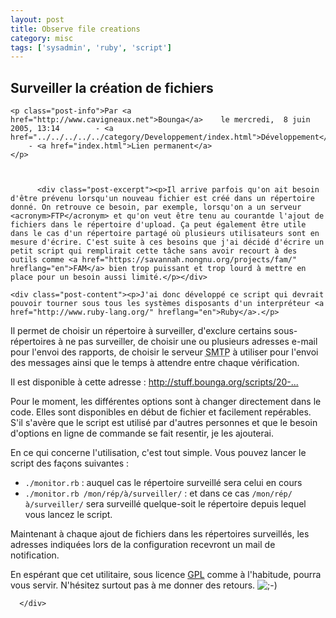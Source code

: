 ```yaml
---
layout: post
title: Observe file creations
category: misc
tags: ['sysadmin', 'ruby', 'script']
---
```


  <div class="post">
    <h2 id="p58" class="post-title">Surveiller la création de fichiers</h2>
    
    <p class="post-info">Par <a href="http://www.cavigneaux.net">Bounga</a>    le mercredi,  8 juin 2005, 13:14        - <a href="../../../../../category/Developpement/index.html">Développement</a>
        - <a href="index.html">Lien permanent</a>
    </p>
    
    
    
          <div class="post-excerpt"><p>Il arrive parfois qu'on ait besoin d'être prévenu lorsqu'un nouveau fichier est créé dans un répertoire donné. On retrouve ce besoin, par exemple, lorsqu'on a un serveur <acronym>FTP</acronym> et qu'on veut être tenu au courantde l'ajout de fichiers dans le répertoire d'upload. Ça peut également être utile dans le cas d'un répertoire partagé où plusieurs utilisateurs sont en mesure d'écrire. C'est suite à ces besoins que j'ai décidé d'écrire un petit script qui remplirait cette tâche sans avoir recourt à des outils comme <a href="https://savannah.nongnu.org/projects/fam/" hreflang="en">FAM</a> bien trop puissant et trop lourd à mettre en place pour un besoin aussi limité.</p></div>
        
    <div class="post-content"><p>J'ai donc développé ce script qui devrait pouvoir tourner sous tous les systèmes disposants d'un interpréteur <a href="http://www.ruby-lang.org/" hreflang="en">Ruby</a>.</p>


<p>Il permet de choisir un répertoire à surveiller, d'exclure certains sous-répertoires à ne pas surveiller, de choisir une ou plusieurs adresses e-mail pour l'envoi des rapports, de choisir le serveur <acronym title="Simple Mail Tranfer Protocol">SMTP</acronym> à utiliser pour l'envoi des messages ainsi que le temps à attendre entre chaque vérification.</p>


<p>Il est disponible à cette adresse&nbsp;: <a href="http://stuff.bounga.org/scripts/20-monitor" title="http://stuff.bounga.org/scripts/20-monitor">http://stuff.bounga.org/scripts/20-...</a></p>


<p>Pour le moment, les différentes options sont à changer directement dans le code. Elles sont disponibles en début de fichier et facilement repérables. S'il s'avère que le script est utilisé par d'autres personnes et que le besoin d'options en ligne de commande se fait resentir, je les ajouterai.</p>


<p>En ce qui concerne l'utilisation, c'est tout simple. Vous pouvez lancer le script des façons suivantes&nbsp;:</p>
<ul>
<li><code>./monitor.rb</code>&nbsp;: auquel cas le répertoire surveillé sera celui en cours</li>
<li><code>./monitor.rb /mon/rép/à/surveiller/</code>&nbsp;: et dans ce cas <code>/mon/rép/à/surveiller/</code> sera surveillé quelque-soit le répertoire depuis lequel vous lancez le script.</li>
</ul>

<p>Maintenant à chaque ajout de fichiers dans les répertoires surveillés, les adresses indiquées lors de la configuration recevront un mail de notification.</p>


<p>En espérant que cet utilitaire, sous licence <a href="http://www.gnu.org/licenses/gpl.html" hreflang="en">GPL</a> comme à l'habitude, pourra vous servir. N'hésitez surtout pas à me donner des retours. <img src="../../../../../themes/default/smilies/wink.png" alt=";-)" class="smiley" /></p></div>

      </div>
